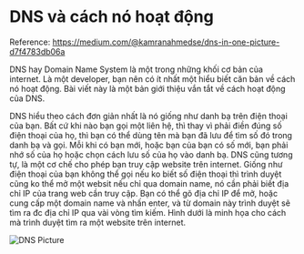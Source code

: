 # DNS và cách nó hoạt động
Reference: https://medium.com/@kamranahmedse/dns-in-one-picture-d7f4783db06a

DNS hay Domain Name System là một trong những khối cơ bản của internet. Là một developer, bạn nên có ít nhất một hiểu biết căn bản về cách nó hoạt động. Bài viết này là một bản giới thiệu vắn tắt về cách hoạt động của DNS.

DNS hiểu theo cách đơn giản nhất là nó giống như danh bạ trên điện thoại của bạn. Bất cứ khi nào bạn gọi một liên hệ, thì thay vì phải điền đúng số điện thoại của họ, thì bạn có thể dùng tên mà bạn đã lưu để tìm số đó trong danh bạ và gọi. Mỗi khi có bạn mới, hoặc bạn của bạn có số mới, bạn phải nhớ số của họ hoặc chọn cách lưu số của họ vào danh bạ. DNS cũng tương tự, là một cơ chế cho phép bạn truy cập website trên internet. Giống như điện thoại của bạn không thể gọi nếu ko biết số điện thoại thì trình duyệt cũng ko thể mở một websit nếu chỉ qua domain name, nó cần phải biết địa chỉ IP của trang web cần truy cập. Bạn có thể gõ địa chỉ IP để mở, hoặc cung cấp một domain name và nhấn enter, và từ domain này trình duyệt sẽ tìm ra đc địa chỉ IP qua vài vòng tìm kiếm. Hình dưới là minh họa cho cách mà trình duyệt tìm ra một website trên internet.


![DNS Picture](https://github.com/duysmile/blogs-github/blob/master/blogs/DNS.jpg)












